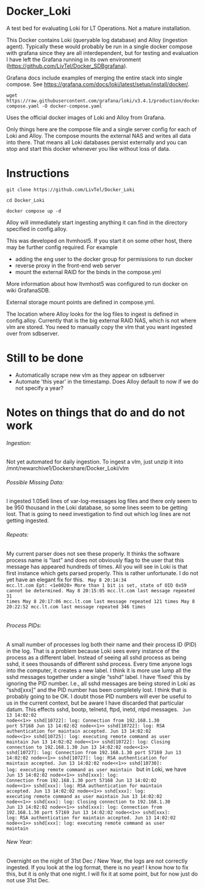# Docker_Loki

A test bed for evaluating Loki for LT Operations. Not a mature installation.

This Docker contains Loki (queryable log database) and Alloy (ingestion agent). Typically these would probably be run in a single docker compose with grafana since they are all interdependent, but for testing and evaluation I have left the Grafana running in its own environment (https://github.com/LivTel/Docker_SDBgrafana).

Grafana docs include examples of merging the entire stack into single compose. See https://grafana.com/docs/loki/latest/setup/install/docker/.
```
wget https://raw.githubusercontent.com/grafana/loki/v3.4.1/production/docker-compose.yaml -O docker-compose.yaml
```

Uses the official docker images of Loki and Alloy from Grafana.

Only things here are the compose file and a single server config for each of Loki and Alloy. The compose mounts the external NAS and writes all data into there. That means all Loki databases persist externally and you can stop and start this docker whenever you like without loss of data.


# Instructions

``git clone https://github.com/LivTel/Docker_Loki``

``cd Docker_Loki``

``docker compose up -d``


Alloy will immediately start ingesting anything it can find in the directory specified in config.alloy.

This was developed on ltvmhost5. If you start it on some other host, there may be further config required.
For example
* adding the eng user to the docker group for permissions to run docker
* reverse proxy in the front-end web server
* mount the external RAID for the binds in the compose.yml

More information about how ltvmhost5 was configured to run docker on wiki GrafanaSDB.

External storage mount points are defined in compose.yml.

The location where Alloy looks for the log files to ingest is defined in config.alloy. Currently that is the big external RAID NAS, which is not where vlm are stored. You need to manually copy the vlm that you want ingested over from sdbserver.

# Still to be done
* Automatically scrape new vlm as they appear on sdbserver
* Automate 'this year' in the timestamp. Does Alloy default to now if we do not specify a year?


# Notes on things that do and do not work

###### Ingestion:
Not yet automated for daily ingestion. To ingest a vlm, just unzip it into /mnt/newarchive1/Dockershare/Docker_Loki/vlm

###### Possible Missing Data:
I ingested 1.05e6 lines of var-log-messages log files and there only seem to be 950 thousand in the Loki database, so some lines seem to be getting lost. That is going to need investigation to find out which log lines are not getting ingested.

###### Repeats:
My current parser does not see these properly. It thinks the software process name is “last” and does not obviously flag to the user that this message has appeared hundreds of times. All you will see in Loki is that first instance which gets parsed properly. This is rather unfortunate. I do not yet have an elegant fix for this.
<code>
May  8 20:14:34 mcc.lt.com Ept: <1e0020> More than 1 bit is set, state of OID 0x59 cannot be determined.
May  8 20:15:05 mcc.lt.com last message repeated 31 times
May  8 20:17:06 mcc.lt.com last message repeated 121 times
May  8 20:22:52 mcc.lt.com last message repeated 346 times            
</code>

###### Process PIDs:
A small number of processes log both their name and their process ID (PID) in the log. That is a problem because Loki sees every instance of the process as a different label. Instead of seeing all sshd process as being sshd, it sees thousands of different sshd process. Every time anyone logs into the computer, it creates a new label. I think it is more use lump all the sshd messages together under a single “sshd” label. I have ‘fixed’ this by ignoring the PID number. I.e., all sshd messages are being stored in Loki as “sshd[xxx]” and the PID number has been completely lost. I think that is probably going to be OK. I doubt those PID numbers will ever be useful to us in the current context, but be aware I have discarded that particular datum. This effects sshd, bootp, telnetd, ftpd, inetd, ntpd messages.
<code>
Jun 13 14:02:02 node<<1>> sshd[10722]: log: Connection from 192.168.1.30 port 57168
Jun 13 14:02:02 node<<1>> sshd[10722]: log: RSA authentication for maintain accepted.
Jun 13 14:02:02 node<<1>> sshd[10725]: log: executing remote command as user maintain
Jun 13 14:02:02 node<<1>> sshd[10722]: log: Closing connection to 192.168.1.30
Jun 13 14:02:02 node<<1>> sshd[10727]: log: Connection from 192.168.1.30 port 57169
Jun 13 14:02:02 node<<1>> sshd[10727]: log: RSA authentication for maintain accepted.
Jun 13 14:02:02 node<<1>> sshd[10730]: log: executing remote command as user maintain
</code>
but in Loki, we have
<code>
Jun 13 14:02:02 node<<1>> sshd[xxx]: log: Connection from 192.168.1.30 port 57168
Jun 13 14:02:02 node<<1>> sshd[xxx]: log: RSA authentication for maintain accepted.
Jun 13 14:02:02 node<<1>> sshd[xxx]: log: executing remote command as user maintain
Jun 13 14:02:02 node<<1>> sshd[xxx]: log: Closing connection to 192.168.1.30
Jun 13 14:02:02 node<<1>> sshd[xxx]: log: Connection from 192.168.1.30 port 57169
Jun 13 14:02:02 node<<1>> sshd[xxx]: log: RSA authentication for maintain accepted.
Jun 13 14:02:02 node<<1>> sshd[xxx]: log: executing remote command as user maintain
</code>

###### New Year:
Overnight on the night of 31st Dec / New Year, the logs are not correctly ingested. If you look at the log format, there is no year! I know how to fix this, but it is only that one night. I will fix it at some point, but for now just do not use 31st Dec.

